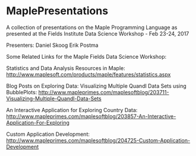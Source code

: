 # MaplePresentations
A collection of presentations on the Maple Programming Language as presented at the Fields Institute Data Science Workshop - Feb 23-24, 2017

Presenters:
Daniel Skoog
Erik Postma

Some Related Links for the Maple Fields Data Science Workshop:

Statistics and Data Analysis Resources in Maple: http://www.maplesoft.com/products/maple/features/statistics.aspx

Blog Posts on Exploring Data:
Visualizing Multiple Quandl Data Sets using BubblePlots: http://www.mapleprimes.com/maplesoftblog/203711-Visualizing-Multiple-Quandl-Data-Sets 

An Interactive Application for Exploring Country Data: http://www.mapleprimes.com/maplesoftblog/203857-An-Interactive-Application-For-Exploring

Custom Application Development: http://www.mapleprimes.com/maplesoftblog/204725-Custom-Application-Development 

